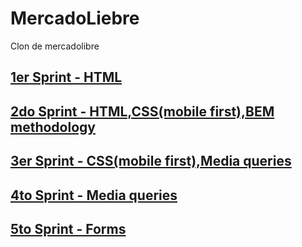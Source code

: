 # MercadoLiebre
Clon de mercadolibre


## [1er Sprint - HTML](https://github.com/Luckyjorge/MercadoLiebre/tree/estructuraHTML)  
## [2do Sprint - HTML,CSS(mobile first),BEM methodology](https://github.com/Luckyjorge/MercadoLiebre/tree/segundoSprint)  
## [3er Sprint - CSS(mobile first),Media queries](https://github.com/Luckyjorge/MercadoLiebre/tree/tercerSprint)  
## [4to Sprint - Media queries](https://github.com/Luckyjorge/MercadoLiebre/tree/cuartoSprint)
## [5to Sprint - Forms](https://github.com/Luckyjorge/MercadoLiebre/tree/quintoSprint)
